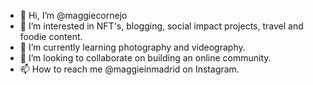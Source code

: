 - 👋 Hi, I’m @maggiecornejo
- 👀 I’m interested in NFT's, blogging, social impact projects, travel and foodie content. 
- 🌱 I’m currently learning photography and videography. 
- 💞️ I’m looking to collaborate on building an online community. 
- 📫 How to reach me @maggieinmadrid on Instagram.

<!---
maggiecornejo/maggiecornejo is a ✨ special ✨ repository because its `README.md` (this file) appears on your GitHub profile.
You can click the Preview link to take a look at your changes.
--->
